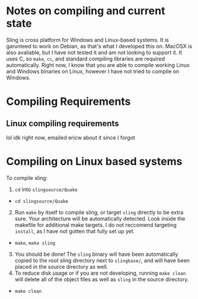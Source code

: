 # Notes on compiling and current state
Sling is cross platform for Windows and Linux-based systems. It is garunteed to work on Debian, as that's what I developed this on. MacOSX is also avaliable, but I have not tested it and am not looking to support it. It uses C, so `make`, `cc`, and standard compiling libraries are required automatically. Right now, I know that you are able to compile working Linux and Windows binaries on Linux, however I have not tried to compile on Windows.

# Compiling Requirements

## Linux compiling requirements
lol idk right now, emailed ericw about it since I forgot

# Compiling on Linux based systems

To compile sling:

1. `cd` into `slingsource/Quake`
  * `cd slingsource/Quake`
2. Run `make` by itself to compile sling, or target `sling` directly to be extra sure. Your architecture will be automatically detected. Look inside the makefile for additional make targets. I do not reccomend targeting `install`, as I have not gotten that fully set up yet.
  * `make`, `make sling`
3. You should be done! The `sling` binary will have been automatically copied to the root sling directory next to `slingbase/`, and will have been placed in the source directory as well.
4. To reduce disk usage or if you are not developing, running `make clean` will delete all of the object files as well as `sling` in the source directory.
  * `make clean`
